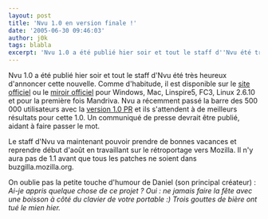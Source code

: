 ```yaml
---
layout: post
title: 'Nvu 1.0 en version finale !'
date: '2005-06-30 09:46:03'
author: j0k
tags: blabla
excerpt: 'Nvu 1.0 a été publié hier soir et tout le staff d''Nvu été très heureux d''annoncer cette nouvelle.   )   Comme d''habitude, il est disponible sur le [site officiel](http://www.nvu.com/) ou le [miroir officiel](http://nvu.viapanda.com/1.0/changelog/) pour Windows, Mac, Linspire5, FC3, Linux 2.6.10 et pour la première fois Mandriva.   Nvu a      ...'
---
```


Nvu 1.0 a été publié hier soir et tout le staff d'Nvu été très heureux d'annoncer cette nouvelle.
Comme d'habitude, il est disponible sur le [site officiel](http://www.nvu.com/) ou le [miroir officiel](http://nvu.viapanda.com/1.0/changelog/) pour Windows, Mac, Linspire5, FC3, Linux 2.6.10 et pour la première fois Mandriva.   Nvu a récemment passé la barre des 500 000 utilisateurs avec la [version 1.0 PR](http://www.j0k3r.net/news-nvu-0-80-nvu-1-0-beta-pre-release-3-156.html) et ils s'attendent à de meilleurs résultats pour cette 1.0. Un communiqué de presse devrait être publié, aidant à faire passer le mot.

Le staff d'Nvu va maintenant pouvoir prendre de bonnes vacances et reprendre début d'août en travaillant sur le rétroportage vers Mozilla. Il n'y aura pas de 1.1 avant que tous les patches ne soient dans buzgilla.mozilla.org.

On oublie pas la petite touche d'humour de Daniel (son principal créateur) : *Ai-je appris quelque chose de ce projet ? Oui : ne jamais faire la fête avec une boisson à côté du clavier de votre portable :) Trois gouttes de bière ont tué le mien hier.*

